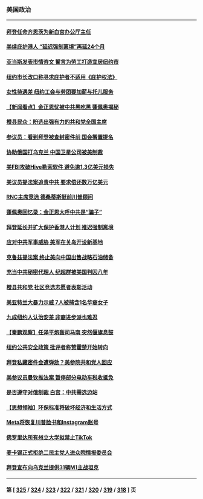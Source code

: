### 美国政治
---
#### [拜登任命齐恩茨为新白宫办公厅主任](../../pages/ncid1078159/n13916800.md) 
#### [美续庇护港人 “延迟强制离境”再延24个月](../../pages/ncid1078159/n13916361.md) 
#### [亚当斯发表市情咨文 誓言为劳工打造宜居纽约市](../../pages/ncid1078159/n13916485.md) 
#### [纽约市长改口称寻求庇护者不适用《庇护权法》](../../pages/ncid1078159/n13916471.md) 
#### [女性待遇差 纽约工会与劳团要加薪与托儿服务](../../pages/ncid1078159/n13916475.md) 
#### [【新闻看点】金正恩忧被中共黑吃黑 蓬佩奥揭秘](../../pages/ncid1078159/n13916307.md) 
#### [橙县民众：盼选出强有力的共和党全国主席](../../pages/ncid1078159/n13916491.md) 
#### [参议员：看到拜登被查封密件前 国会搁置提名](../../pages/ncid1078159/n13916314.md) 
#### [协助俄国打乌克兰 中国卫星公司被美制裁](../../pages/ncid1078159/n13916289.md) 
#### [美FBI攻破Hive勒索软件 避免逾1.3亿美元损失](../../pages/ncid1078159/n13916321.md) 
#### [美议员提法案追责中共 要求偿还数万亿美元](../../pages/ncid1078159/n13916272.md) 
#### [RNC主席竞选 德桑蒂斯挺前川普顾问](../../pages/ncid1078159/n13916235.md) 
#### [蓬佩奥回忆录：金正恩大呼中共是“骗子”](../../pages/ncid1078159/n13916225.md) 
#### [拜登延长并扩大保护香港人计划 推迟强制离境](../../pages/ncid1078159/n13916205.md) 
#### [应对中共军事威胁 美军在关岛开设新基地](../../pages/ncid1078159/n13916208.md) 
#### [克鲁兹提法案 终止美向中国出售战略石油储备](../../pages/ncid1078159/n13916187.md) 
#### [充当中共秘密代理人 纪超群被美国判囚八年](../../pages/ncid1078159/n13915901.md) 
#### [橙县共和党 社区竞选志愿者表彰活动](../../pages/ncid1078159/n13915742.md) 
#### [美亚特兰大暴力示威 7人被捕含1名华裔女子](../../pages/ncid1078159/n13915700.md) 
#### [九成纽约人认治安差 非裔进步派也难忍](../../pages/ncid1078159/n13915778.md) 
#### [【秦鹏观察】任泽平炮轰司马南 突然偃旗息鼓](../../pages/ncid1078159/n13915618.md) 
#### [纽约公共安全政策 批评者称赞霍楚开始转向](../../pages/ncid1078159/n13915784.md) 
#### [拜登私藏密件会遭弹劾？美参院共和党人回应](../../pages/ncid1078159/n13915685.md) 
#### [美参议员曼钦推法案 暂停部分电动车税收抵免](../../pages/ncid1078159/n13915586.md) 
#### [是否遵守对俄制裁 白宫：中共需选边站](../../pages/ncid1078159/n13915584.md) 
#### [【思想领袖】环保标准将破坏经济和生活方式](../../pages/ncid1078159/n13887756.md) 
#### [Meta将恢复川普脸书和Instagram账号](../../pages/ncid1078159/n13915585.md) 
#### [佛罗里达所有州立大学拟禁止TikTok](../../pages/ncid1078159/n13915520.md) 
#### [麦卡锡正式拒绝二民主党人进众院情报委员会](../../pages/ncid1078159/n13915471.md) 
#### [拜登宣布向乌克兰提供31辆M1主战坦克](../../pages/ncid1078159/n13915515.md) 

---
#### 第 [ [325](./325.md) / [324](./324.md) / [323](./323.md) / [322](./322.md) / [321](./321.md) / [320](./320.md) / [319](./319.md) / [318](./318.md) ] 页
